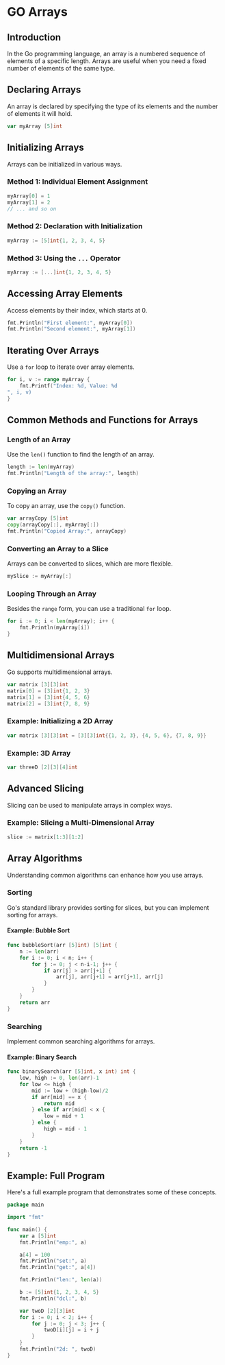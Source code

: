 
# GO Arrays

## Introduction
In the Go programming language, an array is a numbered sequence of elements of a specific length. Arrays are useful when you need a fixed number of elements of the same type.

## Declaring Arrays
An array is declared by specifying the type of its elements and the number of elements it will hold.

```go
var myArray [5]int
```

## Initializing Arrays
Arrays can be initialized in various ways.

### Method 1: Individual Element Assignment
```go
myArray[0] = 1
myArray[1] = 2
// ... and so on
```

### Method 2: Declaration with Initialization
```go
myArray := [5]int{1, 2, 3, 4, 5}
```

### Method 3: Using the `...` Operator
```go
myArray := [...]int{1, 2, 3, 4, 5}
```

## Accessing Array Elements
Access elements by their index, which starts at 0.

```go
fmt.Println("First element:", myArray[0])
fmt.Println("Second element:", myArray[1])
```

## Iterating Over Arrays
Use a `for` loop to iterate over array elements.

```go
for i, v := range myArray {
    fmt.Printf("Index: %d, Value: %d
", i, v)
}
```

## Common Methods and Functions for Arrays

### Length of an Array
Use the `len()` function to find the length of an array.

```go
length := len(myArray)
fmt.Println("Length of the array:", length)
```

### Copying an Array
To copy an array, use the `copy()` function.

```go
var arrayCopy [5]int
copy(arrayCopy[:], myArray[:])
fmt.Println("Copied Array:", arrayCopy)
```

### Converting an Array to a Slice
Arrays can be converted to slices, which are more flexible.

```go
mySlice := myArray[:]
```

### Looping Through an Array
Besides the `range` form, you can use a traditional `for` loop.

```go
for i := 0; i < len(myArray); i++ {
    fmt.Println(myArray[i])
}
```

## Multidimensional Arrays
Go supports multidimensional arrays.

```go
var matrix [3][3]int
matrix[0] = [3]int{1, 2, 3}
matrix[1] = [3]int{4, 5, 6}
matrix[2] = [3]int{7, 8, 9}
```

### Example: Initializing a 2D Array
```go
var matrix [3][3]int = [3][3]int{{1, 2, 3}, {4, 5, 6}, {7, 8, 9}}
```

### Example: 3D Array
```go
var threeD [2][3][4]int
```

## Advanced Slicing
Slicing can be used to manipulate arrays in complex ways.

### Example: Slicing a Multi-Dimensional Array
```go
slice := matrix[1:3][1:2]
```

## Array Algorithms
Understanding common algorithms can enhance how you use arrays.

### Sorting
Go's standard library provides sorting for slices, but you can implement sorting for arrays.

#### Example: Bubble Sort
```go
func bubbleSort(arr [5]int) [5]int {
    n := len(arr)
    for i := 0; i < n; i++ {
        for j := 0; j < n-i-1; j++ {
            if arr[j] > arr[j+1] {
                arr[j], arr[j+1] = arr[j+1], arr[j]
            }
        }
    }
    return arr
}
```

### Searching
Implement common searching algorithms for arrays.

#### Example: Binary Search
```go
func binarySearch(arr [5]int, x int) int {
    low, high := 0, len(arr)-1
    for low <= high {
        mid := low + (high-low)/2
        if arr[mid] == x {
            return mid
        } else if arr[mid] < x {
            low = mid + 1
        } else {
            high = mid - 1
        }
    }
    return -1
}
```

## Example: Full Program
Here's a full example program that demonstrates some of these concepts.

```go
package main

import "fmt"

func main() {
    var a [5]int
    fmt.Println("emp:", a)

    a[4] = 100
    fmt.Println("set:", a)
    fmt.Println("get:", a[4])

    fmt.Println("len:", len(a))

    b := [5]int{1, 2, 3, 4, 5}
    fmt.Println("dcl:", b)

    var twoD [2][3]int
    for i := 0; i < 2; i++ {
        for j := 0; j < 3; j++ {
            twoD[i][j] = i + j
        }
    }
    fmt.Println("2d: ", twoD)
}
```
